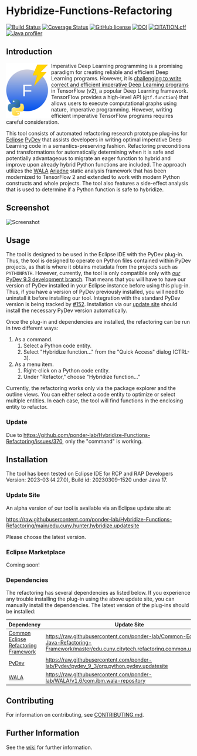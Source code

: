 # Hybridize-Functions-Refactoring

[![Build Status](https://github.com/ponder-lab/Hybridize-Functions-Refactoring/actions/workflows/maven.yml/badge.svg)](https://github.com/ponder-lab/Hybridize-Functions-Refactoring/actions/workflows/maven.yml) [![Coverage Status](https://coveralls.io/repos/github/ponder-lab/Hybridize-Functions-Refactoring/badge.svg?branch=main&t=PffqbW)](https://coveralls.io/github/ponder-lab/Hybridize-Functions-Refactoring?branch=main) [![GitHub license](https://img.shields.io/badge/license-Eclipse-blue.svg)]([https://github.com/ponder-lab/Hybridize-Functions-Refactoring/raw/master/LICENSE](https://raw.githubusercontent.com/ponder-lab/Hybridize-Functions-Refactoring/refs/heads/main/LICENSE)) [![DOI](https://zenodo.org/badge/492901042.svg)](https://doi.org/10.5281/zenodo.15045769) [![CITATION.cff](https://github.com/ponder-lab/Hybridize-Functions-Refactoring/actions/workflows/cff-validator.yml/badge.svg)](https://github.com/ponder-lab/Hybridize-Functions-Refactoring/actions/workflows/cff-validator.yml) [![Java profiler](https://www.ej-technologies.com/images/product_banners/jprofiler_small.png)](https://www.ej-technologies.com/products/jprofiler/overview.html)

## Introduction

<img src="https://raw.githubusercontent.com/ponder-lab/Hybridize-Functions-Refactoring/master/edu.cuny.hunter.hybridize.ui/icons/icon.drawio.png" alt="Icon" align="left" height=150px /> Imperative Deep Learning programming is a promising paradigm for creating reliable and efficient Deep Learning programs. However, it is [challenging to write correct and efficient imperative Deep Learning programs](https://dl.acm.org/doi/10.1145/3524842.3528455) in TensorFlow (v2), a popular Deep Learning framework. TensorFlow provides a high-level API (`@tf.function`) that allows users to execute computational graphs using nature, imperative programming. However, writing efficient imperative TensorFlow programs requires careful consideration.

This tool consists of automated refactoring research prototype plug-ins for [Eclipse][eclipse] [PyDev][pydev] that assists developers in writing optimal imperative Deep Learning code in a semantics-preserving fashion. Refactoring preconditions and transformations for automatically determining when it is safe and potentially advantageous to migrate an eager function to hybrid and improve upon already hybrid Python functions are included. The approach utilizes the [WALA][wala] [Ariadne][ariadne] static analysis framework that has been modernized to TensorFlow 2 and extended to work with modern Python constructs and whole projects. The tool also features a side-effect analysis that is used to determine if a Python function is safe to hybridize.

## Screenshot

![Screenshot](https://khatchad.commons.gc.cuny.edu/wp-content/blogs.dir/2880/files/2024/10/Screenshot-from-2024-10-01-13-07-03.png)

## Usage

The tool is designed to be used in the Eclipse IDE with the PyDev plug-in. Thus, the tool is designed to operate on Python files contained within PyDev projects, as that is where it obtains metadata from the projects such as `PYTHONPATH`. However, currently, the tool is only compatible only with [*our* PyDev 9.3 development branch][pydev branch]. That means that you will have to have our version of PyDev installed in your Eclipse instance before using this plug-in. Thus, if you have a version of PyDev previously installed, you will need to uninstall it before installing our tool. Integration with the standard PyDev version is being tracked by [#152]. Installation via our [update site](#update-site) should install the necessary PyDev version automatically.

Once the plug-in and dependencies are installed, the refactoring can be run in two different ways:

1. As a command.
	1. Select a Python code entity.
	1. Select "Hybridize function..." from the "Quick Access" dialog (CTRL-3).
1. As a menu item.
	1. Right-click on a Python code entity.
	1. Under "Refactor," choose "Hybridize function..."

Currently, the refactoring works only via the package explorer and the outline views. You can either select a code entity to optimize or select multiple entities. In each case, the tool will find functions in the enclosing entity to refactor.

### Update

Due to https://github.com/ponder-lab/Hybridize-Functions-Refactoring/issues/370, only the "command" is working.

## Installation

The tool has been tested on Eclipse IDE for RCP and RAP Developers Version: 2023-03 (4.27.0), Build id: 20230309-1520 under Java 17.

### Update Site

An alpha version of our tool is available via an Eclipse update site at:

https://raw.githubusercontent.com/ponder-lab/Hybridize-Functions-Refactoring/main/edu.cuny.hunter.hybridize.updatesite

Please choose the latest version.

### Eclipse Marketplace

Coming soon!

### Dependencies

The refactoring has several dependencies as listed below. If you experience any trouble installing the plug-in using the above update site, you can manually install the dependencies. The latest version of the plug-ins should be installed:

Dependency | Update Site
--- | ---
[Common Eclipse Refactoring Framework] | https://raw.githubusercontent.com/ponder-lab/Common-Eclipse-Java-Refactoring-Framework/master/edu.cuny.citytech.refactoring.common.updatesite
[PyDev] | https://raw.githubusercontent.com/ponder-lab/Pydev/pydev_9_3/org.python.pydev.updatesite
[WALA] | https://raw.githubusercontent.com/ponder-lab/WALA/v1.6/com.ibm.wala-repository

## Contributing

For information on contributing, see [CONTRIBUTING.md][contrib].

## Further Information

See the [wiki][wiki] for further information.

[wiki]: https://github.com/ponder-lab/Hybridize-Functions-Refactoring/wiki
[eclipse]: http://eclipse.org
[contrib]: https://github.com/ponder-lab/Hybridize-Functions-Refactoring/blob/main/CONTRIBUTING.md
[pydev]: http://www.pydev.org/
[wala]: https://github.com/wala/WALA
[ariadne]: https://github.com/wala/ML
[pydev branch]: https://github.com/ponder-lab/Pydev/tree/pydev_9_3
[Common Eclipse Refactoring Framework]: https://github.com/ponder-lab/Common-Eclipse-Refactoring-Framework
[#152]: https://github.com/ponder-lab/Hybridize-Functions-Refactoring/issues/152
